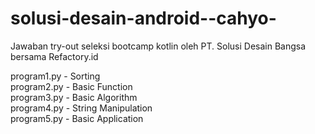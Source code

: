 # solusi-desain-android--cahyo-
Jawaban try-out seleksi bootcamp kotlin oleh PT. Solusi Desain Bangsa bersama Refactory.id

program1.py - Sorting   
program2.py - Basic Function  
program3.py - Basic Algorithm   
program4.py - String Manipulation   
program5.py - Basic Application   
